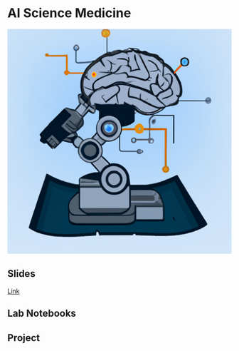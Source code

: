 # AI Science Medicine

<img src = "https://raw.githubusercontent.com/williamedwardhahn/AI_Science_Medicine/main/brainscope.png">

## Slides
[Link](https://docs.google.com/presentation/d/1PFtKiAKlz5O_YdiHQfjCAtIKtdbo8XqsjJuB9G7UJhY/edit?usp=sharing)

## Lab Notebooks

## Project

